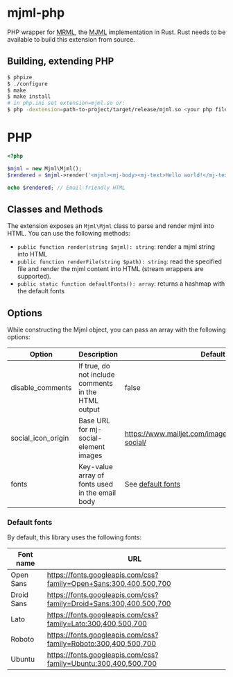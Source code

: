 # mjml-php

PHP wrapper for [MRML](https://github.com/jdrouet/mrml), the [MJML](https://mjml.io) implementation in Rust.
Rust needs to be available to build this extension from source.

## Building, extending PHP

```sh
$ phpize
$ ./configure
$ make
$ make install
# in php.ini set extension=mjml.so or:
$ php -dextension=path-to-project/target/release/mjml.so <your php file>
```

# PHP

```php
<?php

$mjml = new Mjml\Mjml();
$rendered = $mjml->render('<mjml><mj-body><mj-text>Hello world!</mj-text></mj-body></mjml>');

echo $rendered; // Email-friendly HTML
```

## Classes and Methods

The extension exposes an `Mjml\Mjml` class to parse and render mjml into HTML. You can use the following methods:

- `public function render(string $mjml): string`: render a mjml string into HTML
- `public function renderFile(string $path): string`: read the specified file and render the mjml content into HTML (stream wrappers are supported).
- `public static function defaultFonts(): array`: returns a hashmap with the default fonts

## Options

While constructing the Mjml object, you can pass an array with the following options:

| Option             | Description                                         | Default                                                   |
|--------------------|-----------------------------------------------------|-----------------------------------------------------------|
| disable_comments   | If true, do not include comments in the HTML output | false                                                     |
| social_icon_origin | Base URL for mj-social-element images               | https://www.mailjet.com/images/theme/v1/icons/ico-social/ |
| fonts              | Key-value array of fonts used in the email body     | See [default fonts](#default-fonts)                       |

### Default fonts

By default, this library uses the following fonts:

| Font name  | URL                                                                |
|------------|--------------------------------------------------------------------|
| Open Sans  | https://fonts.googleapis.com/css?family=Open+Sans:300,400,500,700  |
| Droid Sans | https://fonts.googleapis.com/css?family=Droid+Sans:300,400,500,700 |
| Lato       | https://fonts.googleapis.com/css?family=Lato:300,400,500,700       |
| Roboto     | https://fonts.googleapis.com/css?family=Roboto:300,400,500,700     | 
| Ubuntu     | https://fonts.googleapis.com/css?family=Ubuntu:300,400,500,700     |
